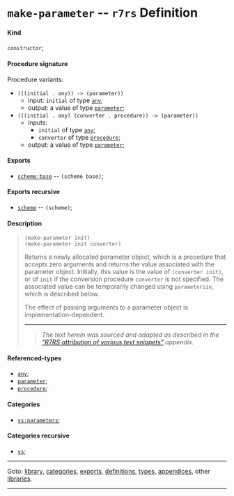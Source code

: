 

<a id='definition__r7rs__make-parameter'></a>

# `make-parameter` -- `r7rs` Definition


<a id='definition__r7rs__make-parameter__kind'></a>

#### Kind

`constructor`;


<a id='definition__r7rs__make-parameter__procedure-signature'></a>

#### Procedure signature

Procedure variants:
 * `(((initial . any)) -> (parameter))`
   * input: `initial` of type [`any`](../../r7rs/types/any.md#type__r7rs__any);
   * output: a value of type [`parameter`](../../r7rs/types/parameter.md#type__r7rs__parameter);
 * `(((initial . any) (converter . procedure)) -> (parameter))`
   * inputs:
     * `initial` of type [`any`](../../r7rs/types/any.md#type__r7rs__any);
     * `converter` of type [`procedure`](../../r7rs/types/procedure.md#type__r7rs__procedure);
   * output: a value of type [`parameter`](../../r7rs/types/parameter.md#type__r7rs__parameter);


<a id='definition__r7rs__make-parameter__exports'></a>

#### Exports

 * [`scheme:base`](../../r7rs/exports/scheme_3a_base.md#export__r7rs__scheme_3a_base) -- `(scheme base)`;


<a id='definition__r7rs__make-parameter__exports-recursive'></a>

#### Exports recursive

 * [`scheme`](../../r7rs/exports/scheme.md#export__r7rs__scheme) -- `(scheme)`;


<a id='definition__r7rs__make-parameter__description'></a>

#### Description

> ````
> (make-parameter init)
> (make-parameter init converter)
> ````
> 
> 
> Returns a newly allocated parameter object,
> which is a procedure that accepts zero arguments and
> returns the value associated with the parameter object.
> Initially, this value is the value of
> `(converter init)`, or of `init`
> if the conversion procedure `converter` is not specified.
> The associated value can be temporarily changed
> using `parameterize`, which is described below.
> 
> The effect of passing arguments to a parameter object is
> implementation-dependent.
> 
> 
> ----
> > *The text herein was sourced and adapted as described in the ["R7RS attribution of various text snippets"](../../r7rs/appendices/attribution.md#appendix__r7rs__attribution) appendix.*


<a id='definition__r7rs__make-parameter__referenced-types'></a>

#### Referenced-types

 * [`any`](../../r7rs/types/any.md#type__r7rs__any);
 * [`parameter`](../../r7rs/types/parameter.md#type__r7rs__parameter);
 * [`procedure`](../../r7rs/types/procedure.md#type__r7rs__procedure);


<a id='definition__r7rs__make-parameter__categories'></a>

#### Categories

 * [`vs:parameters`](../../vonuvoli/categories/vs_3a_parameters.md#category__vonuvoli__vs_3a_parameters);


<a id='definition__r7rs__make-parameter__categories-recursive'></a>

#### Categories recursive

 * [`vs`](../../vonuvoli/categories/vs.md#category__vonuvoli__vs);

----

Goto: [library](../../r7rs/_index.md#library__r7rs), [categories](../../r7rs/categories/_index.md#toc__r7rs__categories), [exports](../../r7rs/exports/_index.md#toc__r7rs__exports), [definitions](../../r7rs/definitions/_index.md#toc__r7rs__definitions), [types](../../r7rs/types/_index.md#toc__r7rs__types), [appendices](../../r7rs/appendices/_index.md#toc__r7rs__appendices), other [libraries](../../_libraries.md#toc__libraries).

----

